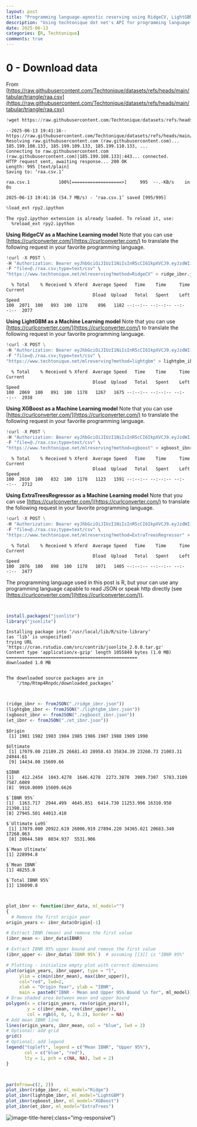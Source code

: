 ```yaml
---
layout: post
title: "Programming language-agnostic reserving using RidgeCV, LightGBM, XGBoost, and ExtraTrees Machine Learning models"
description: "Using techtonique dot net's API for programming language-agnostic reserving using any Machine Learning model"
date: 2025-06-13
categories: [R, Techtonique]
comments: true
---
```


# 0 - Download data

From [https://raw.githubusercontent.com/Techtonique/datasets/refs/heads/main/tabular/triangle/raa.csv](https://raw.githubusercontent.com/Techtonique/datasets/refs/heads/main/tabular/triangle/raa.csv)

```python
!wget https://raw.githubusercontent.com/Techtonique/datasets/refs/heads/main/tabular/triangle/raa.csv
```

    --2025-06-13 19:41:16--  https://raw.githubusercontent.com/Techtonique/datasets/refs/heads/main/tabular/triangle/raa.csv
    Resolving raw.githubusercontent.com (raw.githubusercontent.com)... 185.199.108.133, 185.199.109.133, 185.199.110.133, ...
    Connecting to raw.githubusercontent.com (raw.githubusercontent.com)|185.199.108.133|:443... connected.
    HTTP request sent, awaiting response... 200 OK
    Length: 995 [text/plain]
    Saving to: ‘raa.csv.1’
    
    raa.csv.1           100%[===================>]     995  --.-KB/s    in 0s      
    
    2025-06-13 19:41:16 (54.7 MB/s) - ‘raa.csv.1’ saved [995/995]
    



```python
%load_ext rpy2.ipython
```

    The rpy2.ipython extension is already loaded. To reload it, use:
      %reload_ext rpy2.ipython


**Using RidgeCV as a Machine Learning model**
Note that you can use [https://curlconverter.com/](https://curlconverter.com/) to translate the following request in your favorite programming language.




```python
!curl -X POST \
-H "Authorization: Bearer eyJhbGciOiJIUzI1NiIsInR5cCI6IkpXVCJ9.eyJzdWIiOiI1NGY3ZDE3Ny05OWQ0LTQzNDktOTc1OC0zZTBkOGVkYWZkYWUiLCJlbWFpbCI6InRoaWVycnkubW91ZGlraS50ZWNodG9uaXF1ZUBnbWFpbC5jb20iLCJleHAiOjE3NDk4NDczMDF9.UF3Ob0HgnykT-mFaGqtTFB6bu9QDTfc6wOsjzewzoiQ" \
-F "file=@./raa.csv;type=text/csv" \
"https://www.techtonique.net/mlreserving?method=RidgeCV" > ridge_ibnr.json
```

      % Total    % Received % Xferd  Average Speed   Time    Time     Time  Current
                                     Dload  Upload   Total   Spent    Left  Speed
    100  2071  100   893  100  1178    896   1182 --:--:-- --:--:-- --:--:--  2077


**Using LightGBM as a Machine Learning model**
Note that you can use [https://curlconverter.com/](https://curlconverter.com/) to translate the following request in your favorite programming language.




```python
!curl -X POST \
-H "Authorization: Bearer eyJhbGciOiJIUzI1NiIsInR5cCI6IkpXVCJ9.eyJzdWIiOiI1NGY3ZDE3Ny05OWQ0LTQzNDktOTc1OC0zZTBkOGVkYWZkYWUiLCJlbWFpbCI6InRoaWVycnkubW91ZGlraS50ZWNodG9uaXF1ZUBnbWFpbC5jb20iLCJleHAiOjE3NDk4NDczMDF9.UF3Ob0HgnykT-mFaGqtTFB6bu9QDTfc6wOsjzewzoiQ" \
-F "file=@./raa.csv;type=text/csv" \
"https://www.techtonique.net/mlreserving?method=lightgbm" > lightgbm_ibnr.json

```

      % Total    % Received % Xferd  Average Speed   Time    Time     Time  Current
                                     Dload  Upload   Total   Spent    Left  Speed
    100  2069  100   891  100  1178   1267   1675 --:--:-- --:--:-- --:--:--  2938


**Using XGBoost as a Machine Learning model**
Note that you can use [https://curlconverter.com/](https://curlconverter.com/) to translate the following request in your favorite programming language.


```python
!curl -X POST \
-H "Authorization: Bearer eyJhbGciOiJIUzI1NiIsInR5cCI6IkpXVCJ9.eyJzdWIiOiI1NGY3ZDE3Ny05OWQ0LTQzNDktOTc1OC0zZTBkOGVkYWZkYWUiLCJlbWFpbCI6InRoaWVycnkubW91ZGlraS50ZWNodG9uaXF1ZUBnbWFpbC5jb20iLCJleHAiOjE3NDk4NDczMDF9.UF3Ob0HgnykT-mFaGqtTFB6bu9QDTfc6wOsjzewzoiQ" \
-F "file=@./raa.csv;type=text/csv" \
"https://www.techtonique.net/mlreserving?method=xgboost" > xgboost_ibnr.json

```

      % Total    % Received % Xferd  Average Speed   Time    Time     Time  Current
                                     Dload  Upload   Total   Spent    Left  Speed
    100  2010  100   832  100  1178   1123   1591 --:--:-- --:--:-- --:--:--  2712



**Using ExtraTreesRegressor as a Machine Learning model**
Note that you can use [https://curlconverter.com/](https://curlconverter.com/) to translate the following request in your favorite programming language.


```python
!curl -X POST \
-H "Authorization: Bearer eyJhbGciOiJIUzI1NiIsInR5cCI6IkpXVCJ9.eyJzdWIiOiI1NGY3ZDE3Ny05OWQ0LTQzNDktOTc1OC0zZTBkOGVkYWZkYWUiLCJlbWFpbCI6InRoaWVycnkubW91ZGlraS50ZWNodG9uaXF1ZUBnbWFpbC5jb20iLCJleHAiOjE3NDk4NDczMDF9.UF3Ob0HgnykT-mFaGqtTFB6bu9QDTfc6wOsjzewzoiQ" \
-F "file=@./raa.csv;type=text/csv" \
"https://www.techtonique.net/mlreserving?method=ExtraTreesRegressor" > et_ibnr.json

```

      % Total    % Received % Xferd  Average Speed   Time    Time     Time  Current
                                     Dload  Upload   Total   Spent    Left  Speed
    100  2076  100   898  100  1178   1071   1405 --:--:-- --:--:-- --:--:--  2477


The programming language used in this post is R, but your can use any programming language capable to read JSON or speak http directly (see [https://curlconverter.com/](https://curlconverter.com/)). 

```r


install.packages("jsonlite")
library("jsonlite")
```


    Installing package into ‘/usr/local/lib/R/site-library’
    (as ‘lib’ is unspecified)
    trying URL 'https://cran.rstudio.com/src/contrib/jsonlite_2.0.0.tar.gz'
    Content type 'application/x-gzip' length 1055849 bytes (1.0 MB)
    ==================================================
    downloaded 1.0 MB
    
    
    The downloaded source packages are in
    	‘/tmp/Rtmp4Rnpdc/downloaded_packages’




```r


(ridge_ibnr <- fromJSON("./ridge_ibnr.json"))
(lightgbm_ibnr <- fromJSON("./lightgbm_ibnr.json"))
(xgboost_ibnr <- fromJSON("./xgboost_ibnr.json"))
(et_ibnr <- fromJSON("./et_ibnr.json"))
```

    $Origin
     [1] 1981 1982 1983 1984 1985 1986 1987 1988 1989 1990
    
    $Ultimate
     [1] 17079.00 21189.25 26681.43 28958.43 35834.39 23260.73 21003.31 24944.61
     [9] 14434.00 15609.66
    
    $IBNR
    [1]   412.2454  1043.4278  1646.4278  2273.3870  3989.7307  5783.3109  7587.6089
    [8]  9910.0009 15609.6626
    
    $`IBNR 95%`
    [1]  1163.717  2944.499  4645.851  6414.730 11253.996 16310.950 21398.112
    [8] 27945.501 44013.410
    
    $`Ultimate Lo95`
     [1] 17079.000 20922.619 26006.919 27894.220 34365.021 20683.340 17268.063
     [8] 20044.589  8034.937  5531.906
    
    $`Mean Ultimate`
    [1] 228994.8
    
    $`Mean IBNR`
    [1] 48255.8
    
    $`Total IBNR 95%`
    [1] 136090.8
    



```r


plot_ibnr <- function(ibnr_data, ml_model="")
{
  # Remove the first origin year
origin_years <- ibnr_data$Origin[-1]

# Extract IBNR (mean) and remove the first value
(ibnr_mean <- ibnr_data$IBNR)

# Extract IBNR 95% upper bound and remove the first value
(ibnr_upper <- ibnr_data$`IBNR 95%`)  # assuming [[3]] is "IBNR 95%"

# Plotting - initialize empty plot with correct dimensions
plot(origin_years, ibnr_upper, type = "l",
     ylim = c(min(ibnr_mean), max(ibnr_upper)),
     col="red", lwd=2,
     xlab = "Origin Year", ylab = "IBNR",
     main = paste0("IBNR - Mean and Upper 95% Bound \n for", ml_model))
# Draw shaded area between mean and upper bound
polygon(x = c(origin_years, rev(origin_years)),
        y = c(ibnr_mean, rev(ibnr_upper)),
        col = rgb(0, 0, 1, 0.2), border = NA)
# Add mean IBNR line
lines(origin_years, ibnr_mean, col = "blue", lwd = 2)
# Optional: add grid
grid()
# Optional: add legend
legend("topleft", legend = c("Mean IBNR", "Upper 95%"),
       col = c("blue", "red"),
       lty = 1, pch = c(NA, NA), lwd = 2)
}
```


```r


par(mfrow=c(2, 2))
plot_ibnr(ridge_ibnr, ml_model="Ridge")
plot_ibnr(lightgbm_ibnr, ml_model="LightGBM")
plot_ibnr(xgboost_ibnr, ml_model="XGBoost")
plot_ibnr(et_ibnr, ml_model="ExtraTrees")
```

![image-title-here]({{base}}/images/2025-06-13/2025-06-13-image1.png){:class="img-responsive"}    